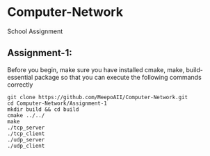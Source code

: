 # Computer-Network
School Assignment

## Assignment-1:

Before you begin, make sure you have installed cmake, make, build-essential package so that you can execute the following commands correctly


```
git clone https://github.com/MeepoAII/Computer-Network.git 
cd Computer-Network/Assignment-1 
mkdir build && cd build
cmake ../../
make
./tcp_server
./tcp_client
./udp_server
./udp_client
```
